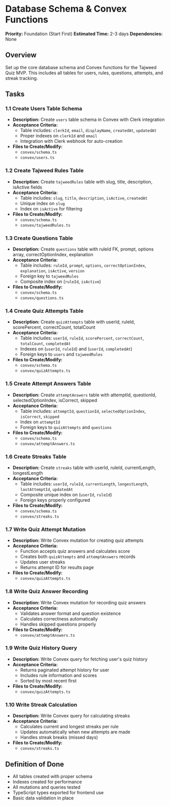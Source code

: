 # Database Schema & Convex Functions

**Priority:** Foundation (Start First)
**Estimated Time:** 2-3 days
**Dependencies:** None

## Overview
Set up the core database schema and Convex functions for the Tajweed Quiz MVP. This includes all tables for users, rules, questions, attempts, and streak tracking.

## Tasks

### 1.1 Create Users Table Schema
- **Description:** Create `users` table schema in Convex with Clerk integration
- **Acceptance Criteria:**
  - Table includes: `clerkId`, `email`, `displayName`, `createdAt`, `updatedAt`
  - Proper indexes on `clerkId` and `email`
  - Integration with Clerk webhook for auto-creation
- **Files to Create/Modify:**
  - `convex/schema.ts`
  - `convex/users.ts`

### 1.2 Create Tajweed Rules Table
- **Description:** Create `tajweedRules` table with slug, title, description, isActive fields
- **Acceptance Criteria:**
  - Table includes: `slug`, `title`, `description`, `isActive`, `createdAt`
  - Unique index on `slug`
  - Index on `isActive` for filtering
- **Files to Create/Modify:**
  - `convex/schema.ts`
  - `convex/tajweedRules.ts`

### 1.3 Create Questions Table
- **Description:** Create `questions` table with ruleId FK, prompt, options array, correctOptionIndex, explanation
- **Acceptance Criteria:**
  - Table includes: `ruleId`, `prompt`, `options`, `correctOptionIndex`, `explanation`, `isActive`, `version`
  - Foreign key to `tajweedRules`
  - Composite index on (`ruleId`, `isActive`)
- **Files to Create/Modify:**
  - `convex/schema.ts`
  - `convex/questions.ts`

### 1.4 Create Quiz Attempts Table
- **Description:** Create `quizAttempts` table with userId, ruleId, scorePercent, correctCount, totalCount
- **Acceptance Criteria:**
  - Table includes: `userId`, `ruleId`, `scorePercent`, `correctCount`, `totalCount`, `completedAt`
  - Indexes on (`userId`, `ruleId`) and (`userId`, `completedAt`)
  - Foreign keys to `users` and `tajweedRules`
- **Files to Create/Modify:**
  - `convex/schema.ts`
  - `convex/quizAttempts.ts`

### 1.5 Create Attempt Answers Table
- **Description:** Create `attemptAnswers` table with attemptId, questionId, selectedOptionIndex, isCorrect, skipped
- **Acceptance Criteria:**
  - Table includes: `attemptId`, `questionId`, `selectedOptionIndex`, `isCorrect`, `skipped`
  - Index on `attemptId`
  - Foreign keys to `quizAttempts` and `questions`
- **Files to Create/Modify:**
  - `convex/schema.ts`
  - `convex/attemptAnswers.ts`

### 1.6 Create Streaks Table
- **Description:** Create `streaks` table with userId, ruleId, currentLength, longestLength
- **Acceptance Criteria:**
  - Table includes: `userId`, `ruleId`, `currentLength`, `longestLength`, `lastAttemptId`, `updatedAt`
  - Composite unique index on (`userId`, `ruleId`)
  - Foreign keys properly configured
- **Files to Create/Modify:**
  - `convex/schema.ts`
  - `convex/streaks.ts`

### 1.7 Write Quiz Attempt Mutation
- **Description:** Write Convex mutation for creating quiz attempts
- **Acceptance Criteria:**
  - Function accepts quiz answers and calculates score
  - Creates both `quizAttempts` and `attemptAnswers` records
  - Updates user streaks
  - Returns attempt ID for results page
- **Files to Create/Modify:**
  - `convex/quizAttempts.ts`

### 1.8 Write Quiz Answer Recording
- **Description:** Write Convex mutation for recording quiz answers
- **Acceptance Criteria:**
  - Validates answer format and question existence
  - Calculates correctness automatically
  - Handles skipped questions properly
- **Files to Create/Modify:**
  - `convex/attemptAnswers.ts`

### 1.9 Write Quiz History Query
- **Description:** Write Convex query for fetching user's quiz history
- **Acceptance Criteria:**
  - Returns paginated attempt history for user
  - Includes rule information and scores
  - Sorted by most recent first
- **Files to Create/Modify:**
  - `convex/quizAttempts.ts`

### 1.10 Write Streak Calculation
- **Description:** Write Convex query for calculating streaks
- **Acceptance Criteria:**
  - Calculates current and longest streaks per rule
  - Updates automatically when new attempts are made
  - Handles streak breaks (missed days)
- **Files to Create/Modify:**
  - `convex/streaks.ts`

## Definition of Done
- All tables created with proper schema
- Indexes created for performance
- All mutations and queries tested
- TypeScript types exported for frontend use
- Basic data validation in place
